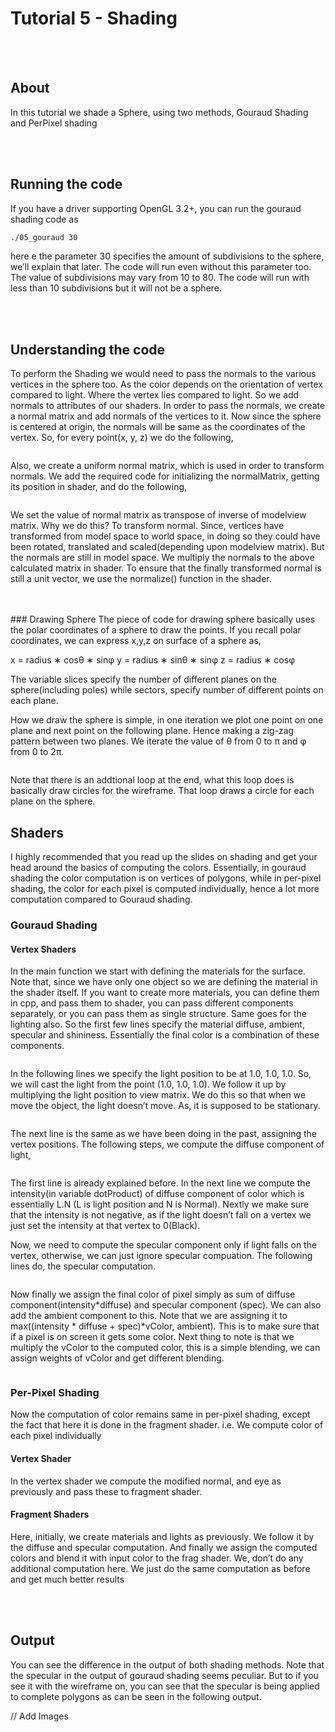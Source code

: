# Tutorial 5 - Shading

<br>
<br>

## About

In this tutorial we shade a Sphere, using two methods, Gouraud Shading and PerPixel shading

<br>
<br>

## Running the code

If you have a driver supporting OpenGL 3.2+, you can run the gouraud
shading code as 
```bash
./05_gouraud 30 
```
here e the parameter 30 specifies the amount of subdivisions to the sphere,
we’ll explain that later. The code will run even without this parameter too.
The value of subdivisions may vary from 10 to 80. The code will run with
less than 10 subdivisions but it will not be a sphere.

<br>
<br>

## Understanding the code

To perform the Shading we would need to pass the normals to the various
vertices in the sphere too. As the color depends on the orientation of vertex
compared to light. Where the vertex lies compared to light. So we add
normals to attributes of our shaders. In order to pass the normals, we create
a normal matrix and add normals of the vertices to it. Now since the sphere
is centered at origin, the normals will be same as the coordinates of the
vertex. So, for every point(x, y, z) we do the following,

```cpp

```
Also, we create a uniform normal matrix, which is used in order to transform
normals. We add the required code for initializing the normalMatrix,
getting its position in shader, and do the following,
```cpp

```
We set the value of normal matrix as transpose of inverse of modelview matrix. Why we do this? To transform normal. Since, vertices have transformed from model space to world space, in doing so they could have been rotated, translated and scaled(depending upon modelview matrix). But the normals are still in model space. We multiply the normals to the above calculated matrix in shader. To ensure that the finally transformed normal is still a unit vector, we use the normalize() function in the shader.

<br>
<br>
### Drawing Sphere
The piece of code for drawing sphere basically uses the polar coordinates of
a sphere to draw the points. If you recall polar coordinates, we can express
x,y,z on surface of a sphere as,

x = radius ∗ cosθ ∗ sinφ
y = radius ∗ sinθ ∗ sinφ
z = radius ∗ cosφ

The variable slices specify the number of different planes on the sphere(including poles) while sectors, specify number of different points on each plane.

How we draw the sphere is simple, in one iteration we plot one point on
one plane and next point on the following plane. Hence making a zig-zag
pattern between two planes. We iterate the value of θ from 0 to π and φ
from 0 to 2π.

```cpp

```
Note that there is an addtional loop at the end, what this loop does is
basically draw circles for the wireframe. That loop draws a circle for each
plane on the sphere.

## Shaders

I highly recommended that you read up the slides on shading and get your
head around the basics of computing the colors. Essentially, in gouraud
shading the color computation is on vertices of polygons, while in per-pixel
shading, the color for each pixel is computed individually, hence a lot more
computation compared to Gouraud shading.

### Gouraud Shading
#### Vertex Shaders

In the main function we start with defining the materials for the surface.
Note that, since we have only one object so we are defining the material
in the shader itself. If you want to create more materials, you can define
them in cpp, and pass them to shader, you can pass different components
separately, or you can pass them as single structure. Same goes for the
lighting also. So the first few lines specify the material diffuse, ambient,
specular and shininess. Essentially the final color is a combination of these
components.

```cpp

```
In the following lines we specify the light position to be at 1.0, 1.0, 1.0.
So, we will cast the light from the point (1.0, 1.0, 1.0). We follow it up by
multiplying the light position to view matrix. We do this so that when we
move the object, the light doesn’t move. As, it is supposed to be stationary.

```cpp

```
The next line is the same as we have been doing in the past, assigning the
vertex positions. The following steps, we compute the diffuse component of
light,
```cpp

```
The first line is already explained before. In the next line we compute the
intensity(in variable dotProduct) of diffuse component of color which is essentially L.N (L is light position and N is Normal). Nextly we make sure that
the intensity is not negative, as if the light doesn’t fall on a vertex we just
set the intensity at that vertex to 0(Black).

Now, we need to compute the specular component only if light falls on
the vertex, otherwise, we can just ignore specular compuation. The following
lines do, the specular computation.

```cpp

```
Now finally we assign the final color of pixel simply as sum of diffuse component(intensity*diffuse) and specular component (spec). We can also add the ambient component to this. Note that we are assigning it to max((intensity * diffuse + spec)*vColor, ambient). This is to make sure that if a pixel is on
screen it gets some color. Next thing to note is that we multiply the vColor
to the computed color, this is a simple blending, we can assign weights of
vColor and get different blending.

```cpp

```

### Per-Pixel Shading
Now the computation of color remains same in per-pixel shading, except the
fact that here it is done in the fragment shader. i.e. We compute color of
each pixel individually

#### Vertex Shader
In the vertex shader we compute the modified normal, and eye as previously
and pass these to fragment shader.

#### Fragment Shaders

Here, initially, we create materials and lights as previously. We follow it by
the diffuse and specular computation. And finally we assign the computed
colors and blend it with input color to the frag shader. We, don’t do any
additional computation here. We just do the same computation as before
and get much better results

<br>
<br>

## Output

You can see the difference in the output of both shading methods. Note that
the specular in the output of gouraud shading seems peculiar. But to if you
see it with the wireframe on, you can see that the specular is being applied
to complete polygons as can be seen in the following output.


// Add Images
